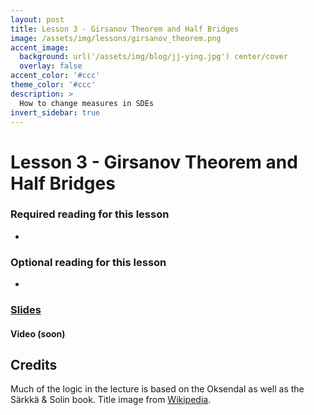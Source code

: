 ```yaml
---
layout: post
title: Lesson 3 - Girsanov Theorem and Half Bridges
image: /assets/img/lessons/girsanov_theorem.png
accent_image: 
  background: url('/assets/img/blog/jj-ying.jpg') center/cover
  overlay: false
accent_color: '#ccc'
theme_color: '#ccc'
description: >
  How to change measures in SDEs
invert_sidebar: true
---
```


# Lesson 3 - Girsanov Theorem and Half Bridges

### Required reading for this lesson
- 

### Optional reading for this lesson
- 

### [Slides](/assets/slides/r255-l3.pdf)

#### Video (soon)




## Credits

Much of the logic in the lecture is based on the Oksendal as well as the Särkkä & Solin book. Title image from [Wikipedia](https://en.wikipedia.org/wiki/Girsanov_theorem).

